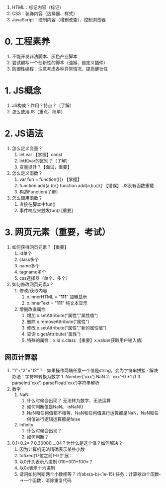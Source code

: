 1. HTML：标记内容（标记）
2. CSS：装饰内容（选择器、样式）
3. JavaScript：控制内容（增删改查）、控制浏览器
# 0. 工程素养
1. 不能开发非法脚本、灰色产业脚本
2. 尝试编写一个创新性的脚本（油猴、自定义插件）
3. 防御性编程：注意考虑各种异常情况，提高健壮性
# 1. JS概念
1. JS构成？作用？特点？（了解）
2. 怎么使用JS（重点、简单）
# 2. JS语法
1. 怎么定义变量？
	1. let var 【掌握】const
	2. let和var的区别？（了解）
	3. 变量提升？【面试，重要】
2. 怎么定义函数？
	1. var fun = function(){}  【掌握】
	2. function add(a,b){}  function add(a,b,c){}  【错误】 JS没有函数重载
	3. 构造Function(了解)
3. 怎么调用函数？
	1. 直接在脚本中fun()
	2. 事件响应来触发fun()  [重要]
# 3. 网页元素（重要，考试）
1. 如何获得网页元素？【重要】
	1. id单个
	2. class多个
	3. name多个
	4. tagname多个
	5. css选择器（单个、多个）
2. 如何修改网页元素x？
	1. 修改/获取内容
		1. x.innerHTML = "<b>111</b>"  加粗显示
		2. x.innerText = "<b>111</b>" 纯文本显示
	2. 增删改查属性
		1. 增加 x.setAttribute("属性","属性值")
		2. 删除 x.removeAttribute("属性")
		3. 修改 x.setAttribute("属性","新的属性值")
		4. 查询 x.getAttribute("属性")
		5. 特殊的属性：x.id x.class    【重要】x.value(获取用户输入值)
## 网页计算器
1. "1"+"2"="12"？
	· 如果操作两端任意一个值是string，变为字符串拼接
	· 解决办法：字符串转换为数字
		1. Number('xxx')   NaN
		2. 'xxx'-0  *1  /1
		3. parseInt('xxx') parseFloat('xxx')字符串解析
2. 数字
	1. NaN 
		1. 什么时候会出现？ 无法转为数字、无法运算
		2. 如何判断值是NaN。 isNaN()
		3. NaN和任何值都不相等，NaN和任何值进行运算都是NaN，NaN和任何值进行逻辑运算都是false
	2. infinity
		1. 什么时候会出现？
		2. 如何判断？
3. 0.1+0.2=？0.30000....04？为什么是这个值？如何解决？
	1. 因为计算机无法精确表示某些小数
	2. tofixed(17位之前)-0
扩展：
	1. 以0开头表示八进制   010+001+100=？
	2. 以0x表示十六进制
	3. 请问如何判断两个小数相等？ if(abs(a-b)<1e-15)
任务：计算器四个函数-->一个函数，消除重复代码